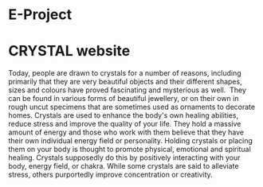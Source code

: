 # E-Project
# CRYSTAL website
Today, people are drawn to crystals for a number of reasons, including primarily that they are very beautiful objects and their different shapes, sizes and colours have proved fascinating and mysterious as well.  They can be found in various forms of beautiful jewellery, or on their own in rough uncut specimens that are sometimes used as ornaments to decorate homes. Crystals are used to enhance the body&#39;s own healing abilities, reduce stress and improve the quality of your life. They hold a massive amount of energy and those who work with them believe that they have their own individual energy field or personality. Holding crystals or placing them on your body is thought to promote physical, emotional and spiritual healing. Crystals supposedly do this by positively interacting with your body, energy field, or chakra. While some crystals are said to alleviate stress, others purportedly improve concentration or creativity.
